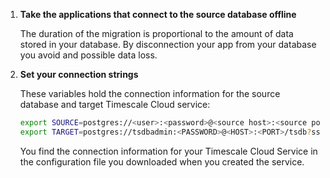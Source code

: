 1. **Take the applications that connect to the source database offline**

   The duration of the migration is proportional to the amount of data stored in your database. By
   disconnection your app from your database you avoid and possible data loss.

1. **Set your connection strings**

   These variables hold the connection information for the source database and target Timescale Cloud service:

   ```bash
   export SOURCE=postgres://<user>:<password>@<source host>:<source port>/<db_name>
   export TARGET=postgres://tsdbadmin:<PASSWORD>@<HOST>:<PORT>/tsdb?sslmode=require
   ```
   You find the connection information for your Timescale Cloud Service in the configuration file you
   downloaded when you created the service.
